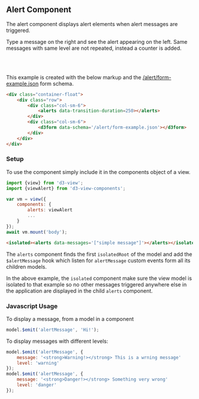 ## Alert Component

The alert component displays alert elements when alert messages are triggered.

Type a message on the right and see the alert appearing on the left.
Same messages with same level are not repeated, instead a counter is added.

<div class="container-float">
    <div class="row">
        <div class="col-sm-6">
            <alerts data-transition-duration=250></alerts>
        </div>
        <div class="col-sm-6">
            <d3form data-schema='/alert/form-example.json'></d3form>
        </div>
    </div>
</div>
<br><br>

This example is created with the below markup and the [/alert/form-example.json](/alert/form-example.json) form schema.
```html
<div class="container-float">
    <div class="row">
        <div class="col-sm-6">
            <alerts data-transition-duration=250></alerts>
        </div>
        <div class="col-sm-6">
            <d3form data-schema='/alert/form-example.json'></d3form>
        </div>
    </div>
</div>
```

### Setup

To use the component simply include it in the components object of a view.
```javascript
import {view} from 'd3-view';
import {viewAlert} from 'd3-view-components';

var vm = view({
    components: {
        alerts: viewAlert
        ...
    }
});
await vm.mount('body');
```

```html
<isolated><alerts data-messages='["simple message"]'></alerts></isolated>
```
<isolated><alerts data-messages='["simple message"]'></alerts></isolated>

The ``alerts`` component finds the first ``isolatedRoot`` of the model and
add the ``$alertMessage`` hook which listen for ``alertMessage`` custom events
form all its children models.

In the above example, the ``isolated`` component make sure the view model
is isolated to that example so no other messages triggered anywhere
else in the application are displayed in the child ``alerts`` component.

### Javascript Usage

To display a message, from a model in a component
```javascript
model.$emit('alertMessage', 'Hi!');
```
To display messages with different levels:
```javascript
model.$emit('alertMessage', {
    message: '<strong>Warning!></strong> This is a wrning message'
    level: 'warning'
});
model.$emit('alertMessage', {
    message: '<strong>Danger!></strong> Something very wrong'
    level: 'danger'
});

```

